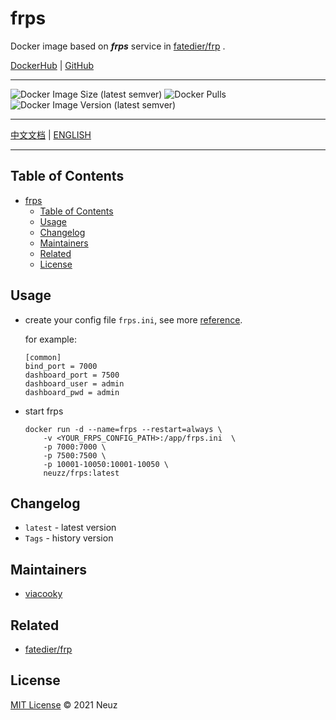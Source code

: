 # frps

Docker image based on ***frps*** service in [fatedier/frp](https://github.com/fatedier/frp) .

[DockerHub](https://hub.docker.com/r/neuzz/frps) | [GitHub](https://github.com/Neuz/Dockerfiles/tree/main/frps)

---

![Docker Image Size (latest semver)](https://img.shields.io/docker/image-size/neuzz/frps) ![Docker Pulls](https://img.shields.io/docker/pulls/neuzz/frps) ![Docker Image Version (latest semver)](https://img.shields.io/docker/v/neuzz/frps) 

---

 [中文文档](README.md) | [ENGLISH](README_en.md)

---

## Table of Contents

- [frps](#frps)
  - [Table of Contents](#table-of-contents)
  - [Usage](#usage)
  - [Changelog](#changelog)
  - [Maintainers](#maintainers)
  - [Related](#related)
  - [License](#license)

## Usage

- create your config file `frps.ini`, see more [reference](https://gofrp.org/docs/reference/server-configures/).

    for example:
   
    ```
    [common]
    bind_port = 7000
    dashboard_port = 7500
    dashboard_user = admin
    dashboard_pwd = admin
    ```

- start frps

    ```
    docker run -d --name=frps --restart=always \
        -v <YOUR_FRPS_CONFIG_PATH>:/app/frps.ini  \
        -p 7000:7000 \
        -p 7500:7500 \
        -p 10001-10050:10001-10050 \
        neuzz/frps:latest
    ```

## Changelog

- `latest` - latest version
- `Tags` - history version

## Maintainers

- [viacooky](https://github.com/viacooky)

## Related

- [fatedier/frp](https://github.com/fatedier/frp)

## License

[MIT License](../LICENSE) © 2021 Neuz